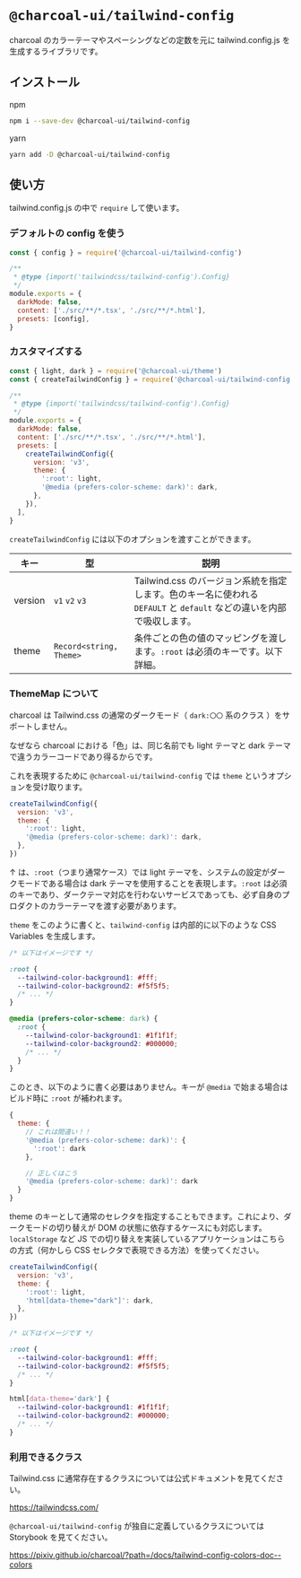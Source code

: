 # `@charcoal-ui/tailwind-config`

charcoal のカラーテーマやスペーシングなどの定数を元に tailwind.config.js を生成するライブラリです。

## インストール

npm

```bash
npm i --save-dev @charcoal-ui/tailwind-config
```

yarn

```bash
yarn add -D @charcoal-ui/tailwind-config
```

## 使い方

tailwind.config.js の中で `require` して使います。

### デフォルトの config を使う

```js
const { config } = require('@charcoal-ui/tailwind-config')

/**
 * @type {import('tailwindcss/tailwind-config').Config}
 */
module.exports = {
  darkMode: false,
  content: ['./src/**/*.tsx', './src/**/*.html'],
  presets: [config],
}
```

### カスタマイズする

```js
const { light, dark } = require('@charcoal-ui/theme')
const { createTailwindConfig } = require('@charcoal-ui/tailwind-config')

/**
 * @type {import('tailwindcss/tailwind-config').Config}
 */
module.exports = {
  darkMode: false,
  content: ['./src/**/*.tsx', './src/**/*.html'],
  presets: [
    createTailwindConfig({
      version: 'v3',
      theme: {
        ':root': light,
        '@media (prefers-color-scheme: dark)': dark,
      },
    }),
  ],
}
```

`createTailwindConfig` には以下のオプションを渡すことができます。

| キー    | 型                      | 説明                                                                                                                  |
| ------- | ----------------------- | --------------------------------------------------------------------------------------------------------------------- |
| version | `v1` `v2` `v3`          | Tailwind.css のバージョン系統を指定します。色のキー名に使われる `DEFAULT` と `default` などの違いを内部で吸収します。 |
| theme   | `Record<string, Theme>` | 条件ごとの色の値のマッピングを渡します。`:root` は必須のキーです。以下詳細。                                          |

### ThemeMap について

charcoal は Tailwind.css の通常のダークモード（ `dark:〇〇` 系のクラス ）をサポートしません。

なぜなら charcoal における「色」は、同じ名前でも light テーマと dark テーマで違うカラーコードであり得るからです。

これを表現するために `@charcoal-ui/tailwind-config` では `theme` というオプションを受け取ります。

```js
createTailwindConfig({
  version: 'v3',
  theme: {
    ':root': light,
    '@media (prefers-color-scheme: dark)': dark,
  },
})
```

↑ は、`:root`（つまり通常ケース）では light テーマを、システムの設定がダークモードである場合は dark テーマを使用することを表現します。`:root` は必須のキーであり、ダークテーマ対応を行わないサービスであっても、必ず自身のプロダクトのカラーテーマを渡す必要があります。

`theme` をこのように書くと、`tailwind-config` は内部的に以下のような CSS Variables を生成します。

```css
/* 以下はイメージです */

:root {
  --tailwind-color-background1: #fff;
  --tailwind-color-background2: #f5f5f5;
  /* ... */
}

@media (prefers-color-scheme: dark) {
  :root {
    --tailwind-color-background1: #1f1f1f;
    --tailwind-color-background2: #000000;
    /* ... */
  }
}
```

このとき、以下のように書く必要はありません。キーが `@media` で始まる場合はビルド時に `:root` が補われます。

```js
{
  theme: {
    // これは間違い！！
    '@media (prefers-color-scheme: dark)': {
      ':root': dark
    },

    // 正しくはこう
    '@media (prefers-color-scheme: dark)': dark
  }
}
```

theme のキーとして通常のセレクタを指定することもできます。これにより、ダークモードの切り替えが DOM の状態に依存するケースにも対応します。`localStorage` など JS での切り替えを実装しているアプリケーションはこちらの方式（何かしら CSS セレクタで表現できる方法）を使ってください。

```js
createTailwindConfig({
  version: 'v3',
  theme: {
    ':root': light,
    'html[data-theme="dark"]': dark,
  },
})
```

```css
/* 以下はイメージです */

:root {
  --tailwind-color-background1: #fff;
  --tailwind-color-background2: #f5f5f5;
  /* ... */
}

html[data-theme='dark'] {
  --tailwind-color-background1: #1f1f1f;
  --tailwind-color-background2: #000000;
  /* ... */
}
```

### 利用できるクラス

Tailwind.css に通常存在するクラスについては公式ドキュメントを見てください。

https://tailwindcss.com/

`@charcoal-ui/tailwind-config` が独自に定義しているクラスについては Storybook を見てください。

https://pixiv.github.io/charcoal/?path=/docs/tailwind-config-colors-doc--colors
